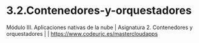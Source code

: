# 3.2.Contenedores-y-orquestadores
Módulo III. Aplicaciones nativas de la nube | Asignatura 2. Contenedores y orquestadores | | https://www.codeurjc.es/mastercloudapps


